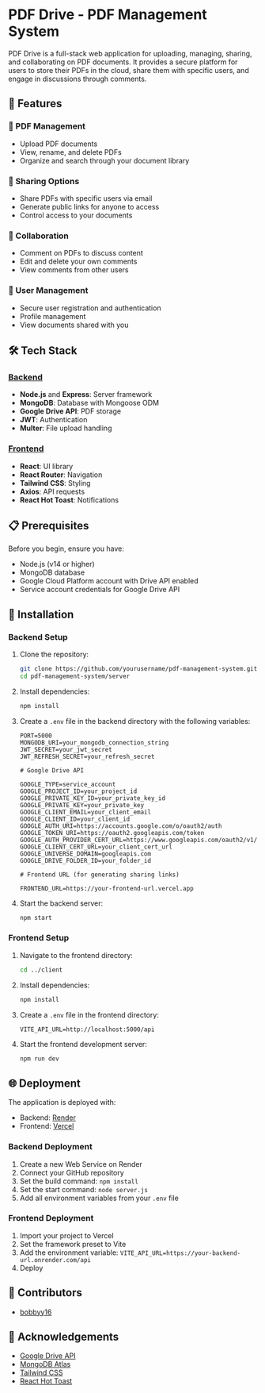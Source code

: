 # PDF Drive - PDF Management System

PDF Drive is a full-stack web application for uploading, managing, sharing, and collaborating on PDF documents. It provides a secure platform for users to store their PDFs in the cloud, share them with specific users, and engage in discussions through comments.

## 🌟 Features

### 📄 PDF Management

- Upload PDF documents
- View, rename, and delete PDFs
- Organize and search through your document library

### 🔗 Sharing Options

- Share PDFs with specific users via email
- Generate public links for anyone to access
- Control access to your documents

### 💬 Collaboration

- Comment on PDFs to discuss content
- Edit and delete your own comments
- View comments from other users

### 👤 User Management

- Secure user registration and authentication
- Profile management
- View documents shared with you

## 🛠️ Tech Stack

### [Backend](https://github.com/bobbyy16/pdf-management-system/blob/main/server/backend-document.md)

- **Node.js** and **Express**: Server framework
- **MongoDB**: Database with Mongoose ODM
- **Google Drive API**: PDF storage
- **JWT**: Authentication
- **Multer**: File upload handling

### [Frontend](https://github.com/bobbyy16/pdf-management-system/blob/main/client/frontend-document.md)

- **React**: UI library
- **React Router**: Navigation
- **Tailwind CSS**: Styling
- **Axios**: API requests
- **React Hot Toast**: Notifications

## 📋 Prerequisites

Before you begin, ensure you have:

- Node.js (v14 or higher)
- MongoDB database
- Google Cloud Platform account with Drive API enabled
- Service account credentials for Google Drive API

## 🚀 Installation

### Backend Setup

1. Clone the repository:

   ```bash
   git clone https://github.com/yourusername/pdf-management-system.git
   cd pdf-management-system/server
   ```

2. Install dependencies:

   ```bash
   npm install
   ```

3. Create a `.env` file in the backend directory with the following variables:

   ```
   PORT=5000
   MONGODB_URI=your_mongodb_connection_string
   JWT_SECRET=your_jwt_secret
   JWT_REFRESH_SECRET=your_refresh_secret

   # Google Drive API

   GOOGLE_TYPE=service_account
   GOOGLE_PROJECT_ID=your_project_id
   GOOGLE_PRIVATE_KEY_ID=your_private_key_id
   GOOGLE_PRIVATE_KEY=your_private_key
   GOOGLE_CLIENT_EMAIL=your_client_email
   GOOGLE_CLIENT_ID=your_client_id
   GOOGLE_AUTH_URI=https://accounts.google.com/o/oauth2/auth
   GOOGLE_TOKEN_URI=https://oauth2.googleapis.com/token
   GOOGLE_AUTH_PROVIDER_CERT_URL=https://www.googleapis.com/oauth2/v1/certs
   GOOGLE_CLIENT_CERT_URL=your_client_cert_url
   GOOGLE_UNIVERSE_DOMAIN=googleapis.com
   GOOGLE_DRIVE_FOLDER_ID=your_folder_id

   # Frontend URL (for generating sharing links)

   FRONTEND_URL=https://your-frontend-url.vercel.app
   ```

4. Start the backend server:
   ```bash
   npm start
   ```

### Frontend Setup

1. Navigate to the frontend directory:

   ```bash
   cd ../client
   ```

2. Install dependencies:

   ```bash
   npm install
   ```

3. Create a `.env` file in the frontend directory:

   ```
   VITE_API_URL=http://localhost:5000/api
   ```

4. Start the frontend development server:
   ```bash
   npm run dev
   ```

## 🌐 Deployment

The application is deployed with:

- Backend: [Render](https://render.com)
- Frontend: [Vercel](https://vercel.com)

### Backend Deployment

1. Create a new Web Service on Render
2. Connect your GitHub repository
3. Set the build command: `npm install`
4. Set the start command: `node server.js`
5. Add all environment variables from your `.env` file

### Frontend Deployment

1. Import your project to Vercel
2. Set the framework preset to Vite
3. Add the environment variable: `VITE_API_URL=https://your-backend-url.onrender.com/api`
4. Deploy

## 👥 Contributors

- [bobbyy16](https://github.com/bobbyy16)

## 🙏 Acknowledgements

- [Google Drive API](https://developers.google.com/drive)
- [MongoDB Atlas](https://www.mongodb.com/cloud/atlas)
- [Tailwind CSS](https://tailwindcss.com/)
- [React Hot Toast](https://react-hot-toast.com/)
